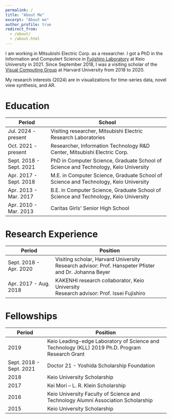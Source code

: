 ```yaml
---
permalink: /
title: "About Me"
excerpt: "About me"
author_profile: true
redirect_from: 
  - /about/
  - /about.html
---
```

I am working in Mitsubishi Electric Corp. as a researcher. I got a PhD in the Information and Computert Science in [Fujishiro Laboratory](https://fj.ics.keio.ac.jp) at Keio University in 2021. Since September 2018, I was a visiting scholar of the [Visual Computing Group](https://vcg.seas.harvard.edu/) at Harvard University from 2018 to 2020. 

My research interests (2024) are in visualizations for time-series data, novel view synthesis, and AR. 

Education
======

| Period                   | School                                                                               |
| ------------------------ | ------------------------------------------------------------------------------------ |
| Jul. 2024 - present      | Visiting researcher, Mitsubishi Electric Research Laboratories                       |
| Oct. 2021 - present      | Researcher, Information Technology R&D Center, Mitsubishi Electric Corp.             |
| Sept. 2018 - Sept. 2021  | PhD in Computer Science, Graduate School of Science and Technology, Keio University  |
| Apr. 2017 - Sept. 2018   | M.E. in Computer Science, Graduate School of Science and Technology, Keio University |
| Apr. 2013 - Mar. 2017    | B.E. in Computer Science, Graduate School of Science and Technology, Keio University |
| Apr. 2010 - Mar. 2013    | Caritas Girls' Senior High School |

Research Experience
======

| Period                   | Position                                                                             |
| ------------------------ | ------------------------------------------------------------------------------------ |
| Sept. 2018 - Apr. 2020   | Visiting scholar, Harvard University<br>Research advisor: Prof. Hanspeter Pfister and Dr. Johanna Beyer|
| Apr. 2017 - Aug. 2018    | KAKENHI research collaborator, Keio University<br>Research advisor: Prof. Issei Fujishiro |

Fellowships
======

| Period                   | Position                                                                             |
| ------------------------ | ------------------------------------------------------------------------------------ |
| 2019   | Keio Leading-edge Laboratory of Science and Technology (KLL) 2019 Ph.D. Program Research Grant
| Sept. 2018 - Sept. 2021     | Doctor 21 - Yoshida Scholarship Foundation |
| 2018   | Keio University Scholarship |
| 2017   | Kei Mori – L. R. Klein Scholarship |
| 2016   | Keio University Faculty of Science and Technology Alumni Association Scholarship |
| 2015   | Keio University Scholarship |
